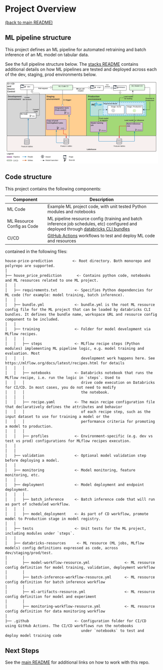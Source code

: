 # Project Overview

[(back to main README)](../README.md)

## ML pipeline structure
This project defines an ML pipeline for automated retraining and batch inference of an ML model
on tabular data.

See the full pipeline structure below. The [stacks README](https://github.com/databricks/mlops-stack/blob/main/Pipeline.md)
contains additional details on how ML pipelines are tested and deployed across each of the dev, staging, prod environments below.

![MLOps Stacks diagram](images/mlops-stack-summary.png)


## Code structure
This project contains the following components:

| Component                  | Description                                                                                                                                                                                                                                                                                                                                             |
|----------------------------|---------------------------------------------------------------------------------------------------------------------------------------------------------------------------------------------------------------------------------------------------------------------------------------------------------------------------------------------------------|
| ML Code                    | Example ML project code, with unit tested Python modules and notebooks                                                                                                                                                                                                                                                                                  |
| ML Resource Config as Code | ML pipeline resource config (training and batch inference job schedules, etc) configured and deployed through [databricks CLI bundles](https://learn.microsoft.com/azure/databricks/dev-tools/cli/bundle-cli)                                                                                                                                       |
| CI/CD                      | [GitHub Actions](https://github.com/actions) workflows to test and deploy ML code and resources  |

contained in the following files:

```
house-price-prediction         <- Root directory. Both monorepo and polyrepo are supported.
│
├── house_price_prediction       <- Contains python code, notebooks and ML resources related to one ML project. 
│   │
│   ├── requirements.txt        <- Specifies Python dependencies for ML code (for example: model training, batch inference).
│   │
│   ├── bundle.yml              <- bundle.yml is the root ML resource config file for the ML project that can be loaded by databricks CLI bundles. It defines the bundle name, workspace URL and resource config component to be included.
│   │
│   ├── training                <- Folder for model development via MLflow recipes.
│   │   │
│   │   ├── steps               <- MLflow recipe steps (Python modules) implementing ML pipeline logic, e.g. model training and evaluation. Most
│   │   │                          development work happens here. See https://mlflow.org/docs/latest/recipes.html for details
│   │   │
│   │   ├── notebooks           <- Databricks notebook that runs the MLflow recipe, i.e. run the logic in `steps`. Used to
│   │   │                          drive code execution on Databricks for CI/CD. In most cases, you do not need to modify
│   │   │                          the notebook.
│   │   │
│   │   ├── recipe.yaml         <- The main recipe configuration file that declaratively defines the attributes and behavior
│   │   │                          of each recipe step, such as the input dataset to use for training a model or the
│   │   │                          performance criteria for promoting a model to production.
│   │   │
│   │   ├── profiles            <- Environment-specific (e.g. dev vs test vs prod) configurations for MLflow recipes execution.
│   │
│   │
│   ├── validation              <- Optional model validation step before deploying a model.
│   │
│   ├── monitoring              <- Model monitoring, feature monitoring, etc.
│   │
│   ├── deployment              <- Model deployment and endpoint deployment.
│   │   │
│   │   ├── batch_inference     <- Batch inference code that will run as part of scheduled workflow.
│   │   │
│   │   ├── model_deployment    <- As part of CD workflow, promote model to Production stage in model registry.
│   │
│   ├── tests                   <- Unit tests for the ML project, including modules under `steps`.
│   │
│   ├── databricks-resources     <- ML resource (ML jobs, MLflow models) config definitions expressed as code, across dev/staging/prod/test.
│       │
│       ├── model-workflow-resource.yml                <- ML resource config definition for model training, validation, deployment workflow
│       │
│       ├── batch-inference-workflow-resource.yml      <- ML resource config definition for batch inference workflow
│       │
│       ├── ml-artifacts-resource.yml                  <- ML resource config definition for model and experiment
│       │
│       ├── monitoring-workflow-resource.yml           <- ML resource config definition for data monitoring workflow
│
├── .github                     <- Configuration folder for CI/CD using GitHub Actions. The CI/CD workflows run the notebooks
                                   under `notebooks` to test and deploy model training code
```

## Next Steps
See the [main README](../README.md#using-this-repo) for additional links on how to work with this repo.
